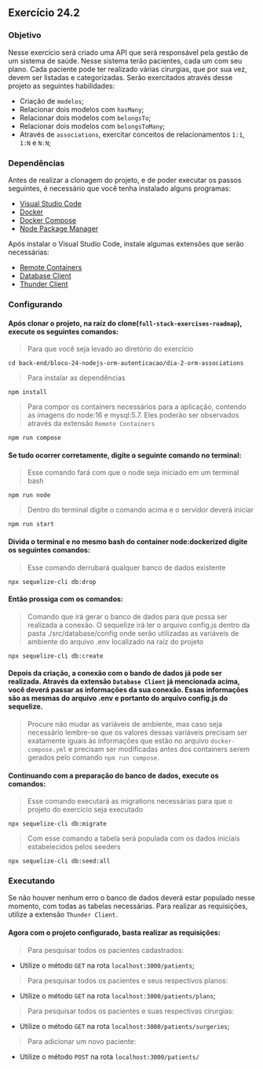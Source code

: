 ## Exercício 24.2

### Objetivo
Nesse exercício será criado uma API que será responsável pela gestão de um sistema de saúde. Nesse sistema terão pacientes, cada um com seu plano. Cada paciente pode ter realizado várias cirurgias, que por sua vez, devem ser listadas e categorizadas. Serão exercitados através desse projeto as seguintes habilidades:

- Criação de `modelos`;
- Relacionar dois modelos com `hasMany`;
- Relacionar dois modelos com `belongsTo`;
- Relacionar dois modelos com `belongsToMany`;
- Através de `associations`, exercitar conceitos de relacionamentos `1:1`, `1:N` e `N:N`;

### Dependências
Antes de realizar a clonagem do projeto, e de poder executar os passos seguintes, é necessário que você tenha instalado alguns programas:

- [Visual Studio Code](https://code.visualstudio.com/download)
- [Docker](https://www.docker.com/get-started/)
- [Docker Compose](https://docs.docker.com/compose/install/)
- [Node Package Manager](https://nodejs.org/en/download/)

Após instalar o Visual Studio Code, instale algumas extensões que serão necessárias:

- [Remote Containers](https://github.com/Microsoft/vscode-remote-release)
- [Database Client](https://github.com/cweijan/vscode-database-client)
- [Thunder Client](https://github.com/rangav/thunder-client-support)

### Configurando
#### Após clonar o projeto, na raíz do clone(`full-stack-exercises-roadmap`), execute os seguintes comandos:
> Para que você seja levado ao diretório do exercício
```cli
cd back-end/bloco-24-nodejs-orm-autenticacao/dia-2-orm-associations
```
> Para instalar as dependências
```cli
npm install
```
> Para compor os containers necessários para a aplicação, contendo as imagens do node:16 e mysql:5.7. Eles poderão ser observados através da extensão `Remote Containers`
```cli
npm run compose
```

#### Se tudo ocorrer corretamente, digite o seguinte comando no terminal:
> Esse comando fará com que o node seja iniciado em um terminal bash
```cli
npm run node
```
> Dentro do terminal digite o comando acima e o servidor deverá iniciar
```cli
npm run start
```

#### Divida o terminal e no mesmo bash do container node:dockerized digite os seguintes comandos:
> Esse comando derrubará qualquer banco de dados existente
```cli
npx sequelize-cli db:drop
```

#### Então prossiga com os comandos:
> Comando que irá gerar o banco de dados para que possa ser realizada a conexão. O sequelize irá ler o arquivo config.js dentro da pasta ./src/database/config onde serão utilizadas as variáveis de ambiente do arquivo .env localizado na raiz do projeto
```cli
npx sequelize-cli db:create
```
#### Depois da criação, a conexão com o bando de dados já pode ser realizada. Através da extensão `Database Client` já mencionada acima, você deverá passar as informações da sua conexão. Essas informações são as mesmas do arquivo .env e portanto do arquivo config.js do sequelize.
> Procure não mudar as variáveis de ambiente, mas caso seja necessário lembre-se que os valores dessas variáveis precisam ser exatamente iguais às informações que estão no arquivo `docker-compose.yml` e precisam ser modificadas antes dos containers serem gerados pelo comando `npm run compose`.

#### Continuando com a preparação do banco de dados, execute os comandos:
> Esse comando executará as migrations necessárias para que o projeto do exercício seja executado
```cli
npx sequelize-cli db:migrate
```
> Com esse comando a tabela será populada com os dados iniciais estabelecidos pelos seeders
```cli
npx sequelize-cli db:seed:all
```

### Executando
Se não houver nenhum erro o banco de dados deverá estar populado nesse momento, com todas as tabelas necessárias. Para realizar as requisições, utilize a extensão `Thunder Client`.

#### Agora com o projeto configurado, basta realizar as requisições:

> Para pesquisar todos os pacientes cadastrados:
- Utilize o método `GET` na rota `localhost:3000/patients`;

> Para pesquisar todos os pacientes e seus respectivos planos:
- Utilize o método `GET` na rota `localhost:3000/patients/plans`;

> Para pesquisar todos os pacientes e suas respectivas cirurgias:
- Utilize o método `GET` na rota `localhost:3000/patients/surgeries`;

> Para adicionar um novo paciente:
- Utilize o método `POST` na rota `localhost:3000/patients/`

